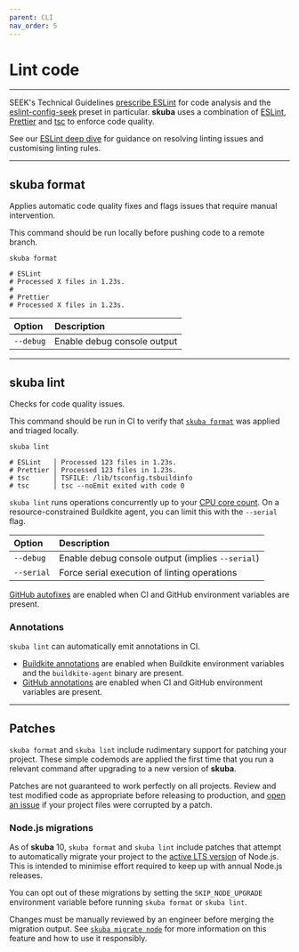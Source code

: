 ```yaml
---
parent: CLI
nav_order: 5
---
```


# Lint code

---

SEEK's Technical Guidelines [prescribe ESLint] for code analysis and the [eslint-config-seek] preset in particular.
**skuba** uses a combination of [ESLint], [Prettier] and [tsc] to enforce code quality.

See our [ESLint deep dive] for guidance on resolving linting issues and customising linting rules.

---

## skuba format

Applies automatic code quality fixes and flags issues that require manual intervention.

This command should be run locally before pushing code to a remote branch.

```shell
skuba format

# ESLint
# Processed X files in 1.23s.
#
# Prettier
# Processed X files in 1.23s.
```

| Option    | Description                 |
| :-------- | :-------------------------- |
| `--debug` | Enable debug console output |

---

## skuba lint

Checks for code quality issues.

This command should be run in CI to verify that [`skuba format`] was applied and triaged locally.

```shell
skuba lint

# ESLint   │ Processed 123 files in 1.23s.
# Prettier │ Processed 123 files in 1.23s.
# tsc      │ TSFILE: /lib/tsconfig.tsbuildinfo
# tsc      │ tsc --noEmit exited with code 0
```

`skuba lint` runs operations concurrently up to your [CPU core count].
On a resource-constrained Buildkite agent,
you can limit this with the `--serial` flag.

| Option     | Description                                      |
| :--------- | :----------------------------------------------- |
| `--debug`  | Enable debug console output (implies `--serial`) |
| `--serial` | Force serial execution of linting operations     |

[GitHub autofixes] are enabled when CI and GitHub environment variables are present.

### Annotations

`skuba lint` can automatically emit annotations in CI.

- [Buildkite annotations] are enabled when Buildkite environment variables and the `buildkite-agent` binary are present.
- [GitHub annotations] are enabled when CI and GitHub environment variables are present.

---

## Patches

`skuba format` and `skuba lint` include rudimentary support for patching your project.
These simple codemods are applied the first time that you run a relevant command after upgrading to a new version of **skuba**.

Patches are not guaranteed to work perfectly on all projects.
Review and test modified code as appropriate before releasing to production,
and [open an issue](https://github.com/seek-oss/skuba/issues/new) if your project files were corrupted by a patch.

### Node.js migrations

As of **skuba** 10,
`skuba format` and `skuba lint` include patches that attempt to automatically migrate your project to the [active LTS version] of Node.js.
This is intended to minimise effort required to keep up with annual Node.js releases.

You can opt out of these migrations by setting the `SKIP_NODE_UPGRADE` environment variable before running `skuba format` or `skuba lint`.

Changes must be manually reviewed by an engineer before merging the migration output.
See [`skuba migrate node`] for more information on this feature and how to use it responsibly.

[`skuba format`]: #skuba-format
[`skuba migrate node`]: ./migrate.md#skuba-migrate-node
[active LTS version]: https://nodejs.org/en/about/previous-releases#nodejs-releases
[Buildkite annotations]: ../deep-dives/buildkite.md#buildkite-annotations
[CPU core count]: https://nodejs.org/api/os.html#os_os_cpus
[eslint deep dive]: ../deep-dives/eslint.md
[eslint-config-seek]: https://github.com/seek-oss/eslint-config-seek
[ESLint]: https://eslint.org/
[GitHub annotations]: ../deep-dives/github.md#github-annotations
[GitHub autofixes]: ../deep-dives/github.md#github-autofixes
[prescribe ESLint]: https://myseek.atlassian.net/wiki/spaces/AA/pages/2358346041/#TypeScript
[Prettier]: https://prettier.io/
[tsc]: https://www.typescriptlang.org/docs/handbook/compiler-options.html
